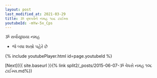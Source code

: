 ```yaml
---
layout: post
last_modified_at: 2021-03-29
title: ૐ વૃષપર્વને નમહ ૧૦૮ ટાઈમ્સ
youtubeId: -mYw-5x_Cps
---
```

 
 
 ૐ સર્વાયુધાયા નમહ  
 
 -  જે બધા શસ્ત્રો પહેરે છે 
 
  
 
  
 
 
 
 
 
 


{% include youtubePlayer.html id=page.youtubeId %}
 
[Next]({{ site.baseurl }}{% link  split2/_posts/2015-06-07-ૐ વેધસે નમહ ૧૦૮ ટાઈમ્સ.md%})
 
